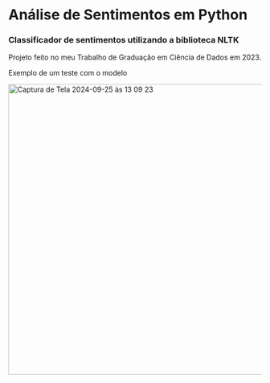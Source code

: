 # Análise de Sentimentos em Python
### Classificador de sentimentos utilizando a biblioteca NLTK

Projeto feito no meu Trabalho de Graduação em Ciência de Dados em 2023.

Exemplo de um teste com o modelo

<img width="578" alt="Captura de Tela 2024-09-25 às 13 09 23" src="https://github.com/user-attachments/assets/74048325-4fed-44ab-9e53-97360dc2f4b7">
